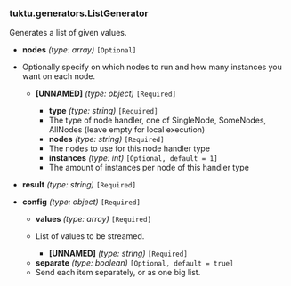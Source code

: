 ### tuktu.generators.ListGenerator
Generates a list of given values.

  * **nodes** *(type: array)* `[Optional]`
  - Optionally specify on which nodes to run and how many instances you want on each node.

    * **[UNNAMED]** *(type: object)* `[Required]`

      * **type** *(type: string)* `[Required]`
      - The type of node handler, one of SingleNode, SomeNodes, AllNodes (leave empty for local execution)

      * **nodes** *(type: string)* `[Required]`
      - The nodes to use for this node handler type

      * **instances** *(type: int)* `[Optional, default = 1]`
      - The amount of instances per node of this handler type

  * **result** *(type: string)* `[Required]`

  * **config** *(type: object)* `[Required]`

    * **values** *(type: array)* `[Required]`
    - List of values to be streamed.

      * **[UNNAMED]** *(type: string)* `[Required]`

    * **separate** *(type: boolean)* `[Optional, default = true]`
    - Send each item separately, or as one big list.

